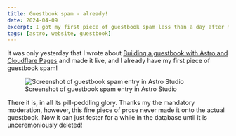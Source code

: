 ```yaml
---
title: Guestbook spam - already!
date: 2024-04-09
excerpt: I got my first piece of guestbook spam less than a day after making it live.
tags: [astro, website, guestbook]
---
```


It was only yesterday that I wrote about [Building a guestbook with Astro and Cloudflare Pages](/blog/5-building-a-guestbook-with-astro-and-cloudflare-pages/) and made it live, and I already have my first piece of guestbook spam!

<figure>
  <img src="/images/blog/guestbook-spam.png" alt="Screenshot of guestbook spam entry in Astro Studio">
  <figcaption>Screenshot of guestbook spam entry in Astro Studio</figcaption>
</figure>

There it is, in all its pill-peddling glory. Thanks my the mandatory moderation, however, this fine piece of prose never made it onto the actual guestbook. Now it can just fester for a while in the database until it is unceremoniously deleted!
